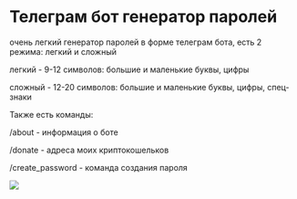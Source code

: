 # Телеграм бот генератор паролей


очень легкий генератор паролей в форме телеграм бота, есть 2 режима: легкий и сложный


  легкий - 9-12 символов: большие и маленькие буквы, цифры


  сложный - 12-20 символов: большие и маленькие буквы, цифры, спец-знаки

Также есть команды:


  /about - информация о боте


  /donate - адреса моих криптокошельков


  /create_password - команда создания пароля


![](https://github.com/4awka_4a9/tg-bot/raw/tg-bot-preview.gif)
